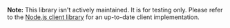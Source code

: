 __Note:__ This library isn't actively maintained. It is for testing only.
Please refer to the [Node.js client library](https://github.com/coinbase/gdax-node) for an up-to-date client implementation.

